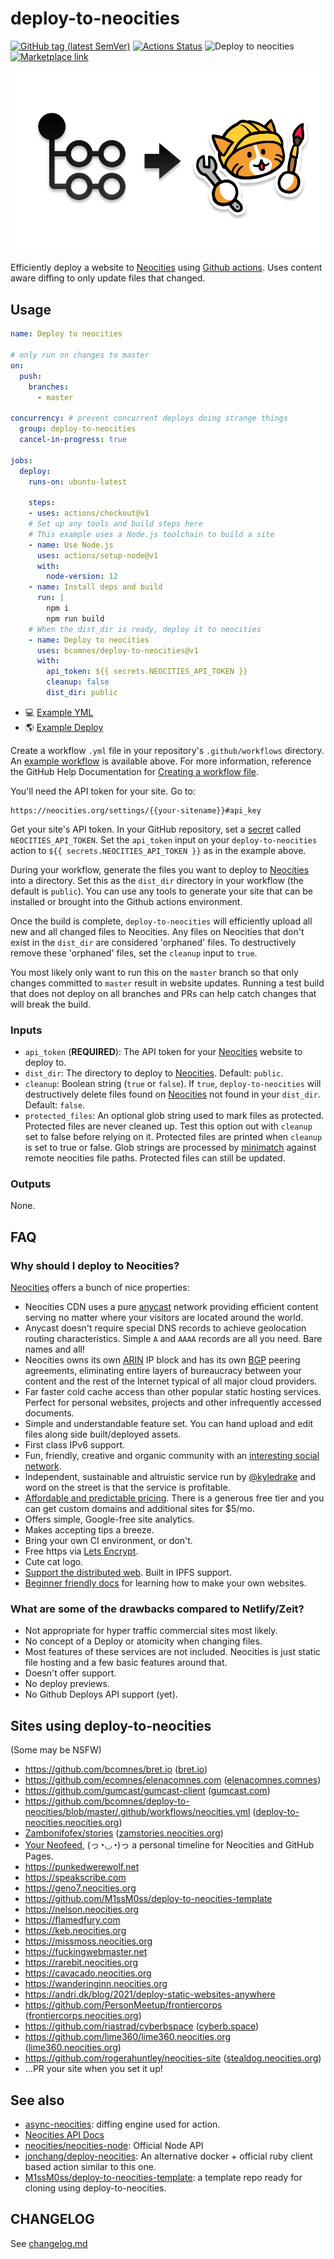 # deploy-to-neocities

[![GitHub tag (latest SemVer)](https://img.shields.io/github/v/tag/bcomnes/deploy-to-neocities)](https://github.com/bcomnes/deploy-to-neocities)
[![Actions Status](https://github.com/bcomnes/deploy-to-neocities/workflows/tests/badge.svg)](https://github.com/bcomnes/deploy-to-neocities/actions)
![Deploy to neocities](https://github.com/bcomnes/deploy-to-neocities/workflows/Deploy%20to%20neocities/badge.svg)
[![Marketplace link](https://img.shields.io/badge/github%20marketplace-deploy--to--neocities-brightgreen)](https://github.com/marketplace/actions/deploy-to-neocities)

<center><img src="static/logo.png"></center>

Efficiently deploy a website to [Neocities][nc] using [Github actions](https://github.com/features/actions).  Uses content aware diffing to only update files that changed.

## Usage

```yaml
name: Deploy to neocities

# only run on changes to master
on:
  push:
    branches:
      - master

concurrency: # prevent concurrent deploys doing strange things
  group: deploy-to-neocities
  cancel-in-progress: true

jobs:
  deploy:
    runs-on: ubuntu-latest

    steps:
    - uses: actions/checkout@v1
    # Set up any tools and build steps here
    # This example uses a Node.js toolchain to build a site
    - name: Use Node.js
      uses: actions/setup-node@v1
      with:
        node-version: 12
    - name: Install deps and build
      run: |
        npm i
        npm run build
    # When the dist_dir is ready, deploy it to neocities
    - name: Deploy to neocities
      uses: bcomnes/deploy-to-neocities@v1
      with:
        api_token: ${{ secrets.NEOCITIES_API_TOKEN }}
        cleanup: false
        dist_dir: public
```

- 💻 [Example YML](.github/workflows/neocities.yml)
- 🌎 [Example Deploy](https://deploy-to-neocities.neocities.org)

Create a workflow `.yml` file in your repository's `.github/workflows` directory. An [example workflow](#example-workflow) is available above. For more information, reference the GitHub Help Documentation for [Creating a workflow file](https://help.github.com/en/articles/configuring-a-workflow#creating-a-workflow-file).

You'll need the API token for your site. Go to:

```
https://neocities.org/settings/{{your-sitename}}#api_key
```

Get your site's API token. In your GitHub repository, set a [secret][sec] called `NEOCITIES_API_TOKEN`.  Set the `api_token` input on your `deploy-to-neocities` action to `${{ secrets.NEOCITIES_API_TOKEN }}` as in the example above.

During your workflow, generate the files you want to deploy to [Neocities][nc] into a directory. Set this as the `dist_dir` directory in your workflow (the default is `public`).  You can use any tools to generate your site that can be installed or brought into the Github actions environment.

Once the build is complete, `deploy-to-neocities` will efficiently upload all new and all changed files to Neocities.  Any files on Neocities that don't exist in the `dist_dir` are considered 'orphaned' files.  To destructively remove these 'orphaned' files, set the `cleanup` input to `true`.

You most likely only want to run this on the `master` branch so that only changes committed to `master` result in website updates.  Running a test build that does not deploy on all branches and PRs can help catch changes that will break the build.

### Inputs

- `api_token` (**REQUIRED**): The API token for your [Neocities][nc] website to deploy to.
- `dist_dir`: The directory to deploy to [Neocities][nc]. Default: `public`.
- `cleanup`:  Boolean string (`true` or `false`).  If `true`, `deploy-to-neocities` will destructively delete files found on [Neocities][nc] not found in your `dist_dir`.  Default: `false`.
- `protected_files`: An optional glob string used to mark files as protected.  Protected files are never cleaned up.  Test this option out with `cleanup` set to false before relying on it.  Protected files are printed when `cleanup` is set to true or false.  Glob strings are processed by [minimatch](https://github.com/isaacs/minimatch) against remote neocities file paths.  Protected files can still be updated.

### Outputs

None.

## FAQ

### Why should I deploy to Neocities?

[Neocities][nc] offers a bunch of nice properties:

- Neocities CDN uses a pure [anycast](https://en.wikipedia.org/wiki/Anycast) network providing efficient content serving no matter where your visitors are located around the world.
- Anycast doesn't require special DNS records to achieve geolocation routing characteristics.  Simple `A` and `AAAA` records are all you need.  Bare names and all!
- Neocities owns its own [ARIN](https://en.wikipedia.org/wiki/American_Registry_for_Internet_Numbers) IP block and has its own [BGP](https://en.wikipedia.org/wiki/Border_Gateway_Protocol) peering agreements, eliminating entire layers of bureaucracy between your content and the rest of the Internet typical of all major cloud providers.
- Far faster cold cache access than other popular static hosting services.  Perfect for personal websites, projects and other infrequently accessed documents.
- Simple and understandable feature set.  You can hand upload and edit files along side built/deployed assets.
- First class IPv6 support.
- Fun, friendly, creative and organic community with an [interesting social network](https://neocities.org/browse).
- Independent, sustainable and altruistic service run by [@kyledrake](https://github.com/kyledrake/) and word on the street is that the service is profitable.
- [Affordable and predictable pricing](https://neocities.org/supporter).  There is a generous free tier and you can get custom domains and additional sites for $5/mo.
- Offers simple, Google-free site analytics.
- Makes accepting tips a breeze.
- Bring your own CI environment, or don't.
- Free https via [Lets Encrypt](https://blog.neocities.org/blog/2016/11/10/switching-to-default-ssl.html).
- Cute cat logo.
- [Support the distributed web](https://neocities.org/distributed-web). Built in IPFS support.
- [Beginner friendly docs](https://neocities.org/tutorials) for learning how to make your own websites.

### What are some of the drawbacks compared to Netlify/Zeit?

- Not appropriate for hyper traffic commercial sites most likely.
- No concept of a Deploy or atomicity when changing files.
- Most features of these services are not included. Neocities is just static file hosting and a few basic features around that.
- Doesn't offer support.
- No deploy previews.
- No Github Deploys API support (yet).

## Sites using deploy-to-neocities

(Some may be NSFW)

- https://github.com/bcomnes/bret.io ([bret.io](https://bret.io))
- https://github.com/ecomnes/elenacomnes.com ([elenacomnes.comnes](https://elenacomnes.com))
- https://github.com/gumcast/gumcast-client ([gumcast.com](https://gumcast.com))
- https://github.com/bcomnes/deploy-to-neocities/blob/master/.github/workflows/neocities.yml ([deploy-to-neocities.neocities.org](https://deploy-to-neocities.neocities.org))
- [Zambonifofex/stories](https://github.com/Zambonifofex/stories) ([zamstories.neocities.org](https://zamstories.neocities.org))
- [Your Neofeed](https://github.com/victoriadrake/neocities-neofeed), (っ◔◡◔)っ a personal timeline for Neocities and GitHub Pages.
- https://punkedwerewolf.net
- https://speakscribe.com
- https://geno7.neocities.org
- https://github.com/M1ssM0ss/deploy-to-neocities-template
- https://nelson.neocities.org
- https://flamedfury.com
- https://keb.neocities.org
- https://missmoss.neocities.org
- https://fuckingwebmaster.net
- https://rarebit.neocities.org
- https://cavacado.neocities.org
- https://wanderinginn.neocities.org
- https://andri.dk/blog/2021/deploy-static-websites-anywhere
- https://github.com/PersonMeetup/frontiercorps ([frontiercorps.neocities.org](https://frontiercorps.neocities.org/))
- https://github.com/riastrad/cyberbspace ([cyberb.space](https://cyberb.space))
- https://github.com/lime360/lime360.neocities.org ([lime360.neocities.org](https://lime360.neocities.org/))
- https://github.com/rogerahuntley/neocities-site ([stealdog.neocities.org](stealdog.neocities.org))
- ...PR your site when you set it up!

## See also

- [async-neocities](https://ghub.io/async-neocities): diffing engine used for action.
- [Neocities API Docs](https://neocities.org/api)
- [neocities/neocities-node](https://github.com/neocities/neocities-node): Official Node API
- [jonchang/deploy-neocities](https://github.com/jonchang/deploy-neocities): An alternative docker + official ruby client based action similar to this one.
- [M1ssM0ss/deploy-to-neocities-template](https://github.com/M1ssM0ss/deploy-to-neocities-template): a template repo ready for cloning using deploy-to-neocities.

## CHANGELOG

See [changelog.md](CHANGELOG.md)

[qs]: https://ghub.io/qs
[nf]: https://ghub.io/node-fetch
[fd]: https://ghub.io/form-data
[nc]: https://neocities.org
[sec]: https://help.github.com/en/actions/configuring-and-managing-workflows/creating-and-storing-encrypted-secrets

